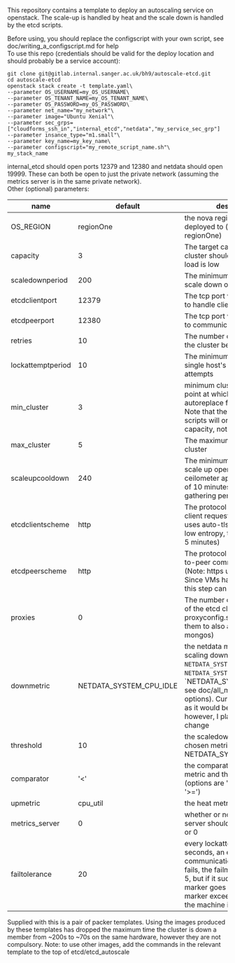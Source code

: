 This repository contains a template to deploy an autoscaling service on openstack. The scale-up is handled by heat and the scale down is handled by the etcd scripts.   

Before using, you should replace the configscript with your own script, see doc/writing_a_configscript.md for help   
To use this repo (credentials should be valid for the deploy location and should probably be a service account):
```
git clone git@gitlab.internal.sanger.ac.uk/bh9/autoscale-etcd.git
cd autoscale-etcd
openstack stack create -t template.yaml\ 
--parameter OS_USERNAME=my_OS_USERNAME\  
--parameter OS_TENANT_NAME=my_OS_TENANT_NAME\
--parameter OS_PASSWORD=my_OS_PASSWORD\
--parameter net_name="my_network"\
--parameter image="Ubuntu Xenial"\
--parameter sec_grps=["cloudforms_ssh_in","internal_etcd","netdata","my_service_sec_grp"]
--parameter insance_type="m1.small"\
--parameter key_name=my_key_name\
--parameter configscript="my_remote_script_name.sh"\
my_stack_name
```
internal_etcd should open ports 12379 and 12380 and netdata should open 19999. These can both be open to just the private network (assuming the metrics server is in the same private network).  
Other (optional) parameters:  
 
|name           |default   |description 
|---------------|----------|---------------------------------------
|OS_REGION      |regionOne |the nova region it should be deployed to (delta only has regionOne)
|capacity       |3         |The target capacity that the cluster should aim to be when load is low
|scaledownperiod|200       |The minimum time between scale down operations
|etcdclientport |12379     |The tcp port which etcd uses to handle client requests
|etcdpeerport   |12380     |The tcp port which etcd uses to communicate internally
|retries        |10        |The number of attemtps to join the cluster before failure
|lockattemptperiod |10     |The minimum time between a single host's lock acquire attempts
|min_cluster    |3         |minimum cluster size (the point at which heat will autoreplace failed nodes). Note that the scale down scripts will only scale down to capacity, not min_cluster
|max_cluster    |5         |The maximum size of the cluster
|scaleupcooldown|240       |The minimum time between scale up operations, note that ceilometer applies a minimum of 10 minutes due to it's gathering period
|etcdclientscheme |http    |The protocol used to serve client requests (Note: https uses auto-tls. Since VMs have low entropy, this step can take 5 minutes)
|etcdpeerscheme |http      |The protocol used for peer-to-peer communications (Note: https uses auto-tls. Since VMs have low entropy, this step can take 5 minutes)
|proxies        |0         |The number of proxies in front of the etcd cluster (use proxyconfig.sh to configure them to also act as e.g. a mongos)
|downmetric     |NETDATA_SYSTEM_CPU_IDLE |the netdata metric to use for scaling down (e.g. `NETDATA_SYSTEM_CPU_IDLE` or `NETDATA_SYSTEM_LIAD_LOAD1` or `NETDATA_SYSTEM_IO_IN, see doc/all_metrics for more options). Currently, this is only as it would be returned, however, I plan to add rate of change
|threshold      |10        |the scaledown threshold of the chosen metric (default is NETDATA_SYSTEM_CPU_IDLE)
|comparator     |'<'       |the comparator between the metric and the threshold (options are '>' '<' '==' '<=' '>=')
|upmetric       |cpu_util  |the heat metric to scale up for
|metrics_server |0         |whether or not a metrics server should be deployed, 1 or 0
|failtolerance  |20        |every lockattemptperiod seconds, an etcd communication is made. If this fails, the failmarker goes up by 5, but if it succeeds, the marker goes down by 1. If this marker exceeds failtolerance, the machine is removed

Supplied with this is a pair of packer templates. Using the images produced by these templates has dropped the maximum time the cluster is down a member from ~200s to ~70s on  the same hardware, however they are not compulsory. Note: to use other images, add the commands in the relevant template to the top of etcd/etcd_autoscale

